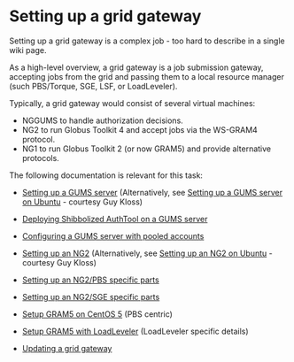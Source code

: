 # Setting up a grid gateway

Setting up a grid gateway is a complex job - too hard to describe in a single wiki page.

As a high-level overview, a grid gateway is a job submission gateway, accepting jobs from the grid and passing them to a local resource manager (such PBS/Torque, SGE, LSF, or LoadLeveler).

Typically, a grid gateway would consist of several virtual machines:

- NGGUMS to handle authorization decisions.
- NG2 to run Globus Toolkit 4 and accept jobs via the WS-GRAM4 protocol.
- NG1 to run Globus Toolkit 2 (or now GRAM5) and provide alternative protocols.

The following documentation is relevant for this task:

- [Setting up a GUMS server](/wiki/spaces/BeSTGRID/pages/3816950966) (Alternatively, see [Setting up a GUMS server on Ubuntu](/wiki/spaces/BeSTGRID/pages/3816950479) - courtesy Guy Kloss)
	
- [Deploying Shibbolized AuthTool on a GUMS server](/wiki/spaces/BeSTGRID/pages/3816950613)
- [Configuring a GUMS server with pooled accounts](/wiki/spaces/BeSTGRID/pages/3816951003)
- [Setting up an NG2](/wiki/spaces/BeSTGRID/pages/3816950633) (Alternatively, see [Setting up an NG2 on Ubuntu](/wiki/spaces/BeSTGRID/pages/3816950445) - courtesy Guy Kloss)
	
- [Setting up an NG2/PBS specific parts](https://reannz.atlassian.net/wiki/pages/createpage.action?spaceKey=BeSTGRID&title=Setting%20up%20an%20NG2%2FPBS%20specific%20parts&linkCreation=true&fromPageId=3816950594)
- [Setting up an NG2/SGE specific parts](https://reannz.atlassian.net/wiki/pages/createpage.action?spaceKey=BeSTGRID&title=Setting%20up%20an%20NG2%2FSGE%20specific%20parts&linkCreation=true&fromPageId=3816950594)

- [Setup GRAM5 on CentOS 5](/wiki/spaces/BeSTGRID/pages/3816950554) (PBS centric)
	
- [Setup GRAM5 with LoadLeveler](/wiki/spaces/BeSTGRID/pages/3816950547) (LoadLeveler specific details)

- [Updating a grid gateway](/wiki/spaces/BeSTGRID/pages/3816950879)
